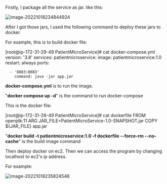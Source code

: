 Firstly, I package all the service as jar. like this:

![image-20221018234844924](C:\Users\75058\AppData\Roaming\Typora\typora-user-images\image-20221018234844924.png)

After I got those jars, I used the following command to deploy these jars to docker.



For example, this is to build docker file:

[root@ip-172-31-29-49 PatientMicroService]# cat docker-compose.yml
version: '3.8'
services:
  patientmicroservice:
    image: patientmicroservice:1.0
    restart: always
    ports:

      - '8083:8083'
        command: java -jar app.jar



**docker-compose.yml** is to run the image.

"**docker compose up -d**" is the command to run docker-compose



This is the docker file:

[root@ip-172-31-29-49 PatientMicroService]# cat dockerfile
FROM openjdk:11
ARG JAR_FILE=PatientMicroService-1.0-SNAPSHOT.jar
COPY ${JAR_FILE} app.jar



"**docker build -t patientmicroservice:1.0 -f dockerfile  --force-rm --no-cache**"  is the build image command



Then deploy docker on ec2. Then we can access the program by changing localhost to ec2's ip address.

For example:

![image-20221018235824546](C:\Users\75058\AppData\Roaming\Typora\typora-user-images\image-20221018235824546.png)

